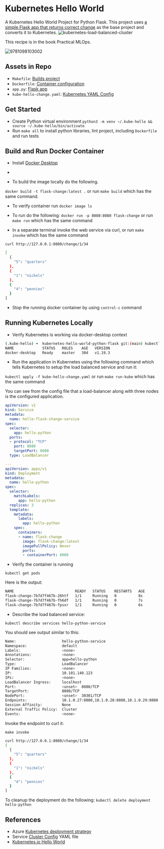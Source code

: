 # Kubernetes Hello World
A Kubernetes Hello World Project for Python Flask.  This project uses [a simple Flask app that returns correct change](https://github.com/noahgift/flask-change-microservice) as the base project and converts it to Kubernetes.
![kubernetes-load-balanced-cluster](https://user-images.githubusercontent.com/58792/111511557-3f45a280-8725-11eb-8e4a-5f5ef787796d.png)

This recipe is in the book Practical MLOps.

![9781098103002](https://user-images.githubusercontent.com/58792/111000927-eb1b7680-8350-11eb-8e24-d41064590fc1.jpeg)


## Assets in Repo

* `Makefile`:  [Builds project](https://github.com/noahgift/kubernetes-hello-world-python-flask/blob/main/Makefile)
* `Dockerfile`:  [Container configuration](https://github.com/noahgift/kubernetes-hello-world-python-flask/blob/main/Dockerfile)
* `app.py`:  [Flask app](https://github.com/noahgift/kubernetes-hello-world-python-flask/blob/main/app.py)
* `kube-hello-change.yaml`: [Kubernetes YAML Config](https://github.com/noahgift/kubernetes-hello-world-python-flask/blob/main/kube-hello-change.yaml)

## Get Started




* Create Python virtual environment `python3 -m venv ~/.kube-hello && source ~/.kube-hello/bin/activate`
* Run `make all` to install python libraries, lint project, including `Dockerfile` and run tests

## Build and Run Docker Container










* Install [Docker Desktop](https://www.docker.com/products/docker-desktop)

* 

* To build the image locally do the following.



`docker build -t flask-change:latest .` or run `make build` which has the same command.

* To verify container run `docker image ls`

* To run do the following:  `docker run -p 8080:8080 flask-change` or run `make run` which has the same command

* In a separate terminal invoke the web service via curl, or run `make invoke` which has the same command 

`curl http://127.0.0.1:8080/change/1/34`

```bash
[
  {
    "5": "quarters"
  }, 
  {
    "1": "nickels"
  }, 
  {
    "4": "pennies"
  }
]
```

* Stop the running docker container by using `control-c` command

## Running Kubernetes Locally

* Verify Kubernetes is working via docker-desktop context

```bash
(.kube-hello) ➜  kubernetes-hello-world-python-flask git:(main) kubectl get nodes
NAME             STATUS   ROLES    AGE   VERSION
docker-desktop   Ready    master   30d   v1.19.3
```

* Run the application in Kubernetes using the following command which tells Kubernetes to setup the load balanced service and run it:  

`kubectl apply -f kube-hello-change.yaml` or run `make run-kube` which has the same command

You can see from the config file that a load-balancer along with three nodes is the configured application.

```yaml
apiVersion: v1
kind: Service
metadata:
  name: hello-flask-change-service
spec:
  selector:
    app: hello-python
  ports:
  - protocol: "TCP"
    port: 8080
    targetPort: 8080
  type: LoadBalancer

---
apiVersion: apps/v1
kind: Deployment
metadata:
  name: hello-python
spec:
  selector:
    matchLabels:
      app: hello-python
  replicas: 3
  template:
    metadata:
      labels:
        app: hello-python
    spec:
      containers:
      - name: flask-change
        image: flask-change:latest
        imagePullPolicy: Never
        ports:
        - containerPort: 8080
```

* Verify the container is running

`kubectl get pods`

Here is the output:

```bash
NAME                            READY   STATUS    RESTARTS   AGE
flask-change-7b7d7f467b-26htf   1/1     Running   0          8s
flask-change-7b7d7f467b-fh6df   1/1     Running   0          7s
flask-change-7b7d7f467b-fpsxr   1/1     Running   0          6s
```

* Describe the load balanced service:

`kubectl describe services hello-python-service`

You should see output similar to this:

```bash
Name:                     hello-python-service
Namespace:                default
Labels:                   <none>
Annotations:              <none>
Selector:                 app=hello-python
Type:                     LoadBalancer
IP Families:              <none>
IP:                       10.101.140.123
IPs:                      <none>
LoadBalancer Ingress:     localhost
Port:                     <unset>  8080/TCP
TargetPort:               8080/TCP
NodePort:                 <unset>  30301/TCP
Endpoints:                10.1.0.27:8080,10.1.0.28:8080,10.1.0.29:8080
Session Affinity:         None
External Traffic Policy:  Cluster
Events:                   <none>
```

Invoke the endpoint to curl it:  

`make invoke`

```bash
curl http://127.0.0.1:8080/change/1/34
[
  {
    "5": "quarters"
  }, 
  {
    "1": "nickels"
  }, 
  {
    "4": "pennies"
  }
]
```

To cleanup the deployment do the following: `kubectl delete deployment hello-python`

## References

* Azure [Kubernetes deployment strategy](https://azure.microsoft.com/en-us/overview/kubernetes-deployment-strategy/)
* Service [Cluster Config](https://kubernetes.io/docs/tasks/access-application-cluster/service-access-application-cluster/) YAML file
* [Kubernetes.io Hello World](https://kubernetes.io/blog/2019/07/23/get-started-with-kubernetes-using-python/)





